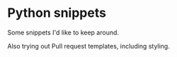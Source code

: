 # Python snippets

Some snippets I'd like to keep around.

Also trying out Pull request templates, including styling.
